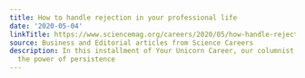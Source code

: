 ```yaml
---
title: How to handle rejection in your professional life
date: '2020-05-04'
linkTitle: https://www.sciencemag.org/careers/2020/05/how-handle-rejection-your-professional-life
source: Business and Editorial articles from Science Careers
description: In this installment of Your Unicorn Career, our columnist writes about
  the power of persistence
---
```

